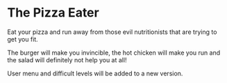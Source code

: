 # The Pizza Eater
Eat your pizza and run away from those evil nutritionists that are trying to get you fit.

The burger will make you invincible, the hot chicken will make you run and the salad will definitely not help you at all! 

User menu and difficult levels will be added to a new version.
